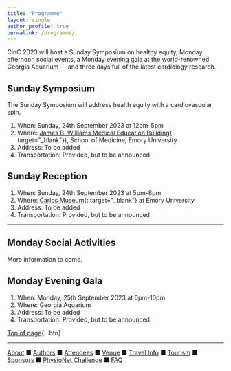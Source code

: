 ```yaml
---
title: "Programme"
layout: single
author_profile: true
permalink: /programme/
---
```

<a name="top"></a>

CinC 2023 will host a Sunday Symposium on healthy equity, Monday afternoon social events, a Monday evening gala at the world-renowned Georgia Aquarium — and three days full of the latest cardiology research.

## Sunday Symposium

The Sunday Symposium will address health equity with a cardiovascular spin.

1. When: Sunday, 24th September 2023 at 12pm-5pm
2. Where: [James B. Williams Medical Education Building](https://www.med.emory.edu/about/location/directions/index.html){: target="_blank"}), School of Medicine, Emory University
3. Address: To be added
4. Transportation: Provided, but to be announced

## Sunday Reception

1. When: Sunday, 24th September 2023 at 5pm-8pm
2. Where: [Carlos Museum](https://carlos.emory.edu/){: target="_blank"} at Emory University
3. Address: To be added
4. Transportation: Provided, but to be announced

---

## Monday Social Activities

More information to come.

## Monday Evening Gala

1. When: Monday, 25th September 2023 at 6pm-10pm
2. Where: Georgia Aquarium
3. Address: To be added
4. Transportation: Provided, but to be announced

[Top of page](#top){: .btn}

---

[About](../about/) &#9632; [Authors](../authors) &#9632; [Attendees](../attendees/) &#9632; [Venue](../venue/) &#9632; [Travel Info](../travel) &#9632; [Tourism](../tourism/) &#9632; [Sponsors](../sponsors/) &#9632; [PhysioNet Challenge](../challenge/) &#9632; [FAQ](../faq/)
